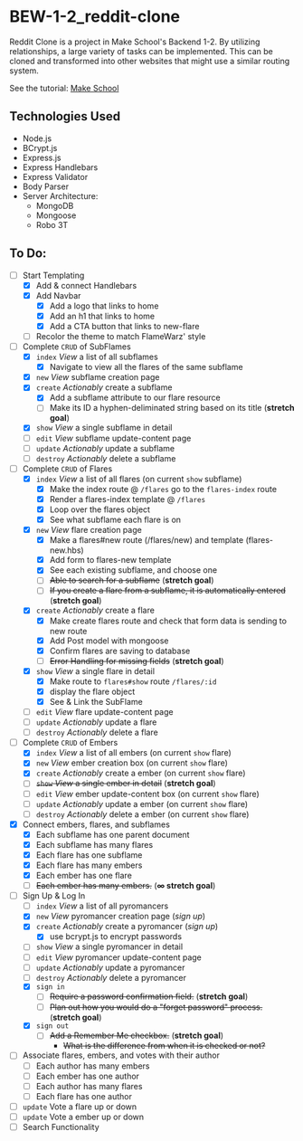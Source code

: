 # BEW-1-2_reddit-clone
Reddit Clone is a project in Make School's Backend 1-2. By utilizing relationships, a large variety of tasks can be implemented. This can be cloned and transformed into other websites that might use a similar routing system.

See the tutorial: <a href="https://www.makeschool.com/academy/track/reddit-clone-in-node-js">Make School</a>

## Technologies Used
- Node.js
- BCrypt.js
- Express.js
- Express Handlebars
- Express Validator
- Body Parser
- Server Architecture:
	- MongoDB
	- Mongoose
	- Robo 3T

## To Do:
- [ ] Start Templating
	- [X] Add & connect Handlebars
	- [X] Add Navbar
		- [X] Add a logo that links to home
		- [X] Add an h1 that links to home
		- [X] Add a CTA button that links to new-flare
	- [ ] Recolor the theme to match FlameWarz' style
- [ ] Complete `CRUD` of SubFlames
	- [X] `index` *View* a list of all subflames
		- [X] Navigate to view all the flares of the same subflame
	- [X] `new` *View* subflame creation page
	- [X] `create` *Actionably* create a subflame
		- [X] Add a subflame attribute to our flare resource
		- [ ] Make its ID a hyphen-deliminated string based on its title (**stretch goal**)
	- [X] `show` *View* a single subflame in detail
	- [ ] `edit` *View* subflame update-content page
	- [ ] `update` *Actionably* update a subflame
	- [ ] `destroy` *Actionably* delete a subflame
- [ ] Complete `CRUD` of Flares
	- [X] `index` *View* a list of all flares (on current `show` subflame)
		- [X] Make the index route @ `/flares` go to the `flares-index` route
		- [X] Render a flares-index template @ `/flares`
		- [X] Loop over the flares object
		- [X] See what subflame each flare is on
	- [X] `new` *View* flare creation page
		- [X] Make a flares#new route (/flares/new) and template (flares-new.hbs)
		- [X] Add form to flares-new template
		- [X] See each existing subflame, and choose one
		- [ ] ~~Able to search for a subflame~~ (**stretch goal**)
		- [ ] ~~If you create a flare from a subflame, it is automatically entered~~ (**stretch goal**)
	- [X] `create` *Actionably* create a flare
		- [X] Make create flares route and check that form data is sending to new route
		- [X] Add Post model with mongoose
		- [X] Confirm flares are saving to database
		- [ ] ~~Error Handling for missing fields~~ (**stretch goal**)
	- [X] `show` *View* a single flare in detail
		- [X] Make route to `flares#show` route `/flares/:id`
		- [X] display the flare object
		- [X] See & Link the SubFlame
	- [ ] `edit` *View* flare update-content page
	- [ ] `update` *Actionably* update a flare
	- [ ] `destroy` *Actionably* delete a flare
- [ ] Complete `CRUD` of Embers
	- [X] `index` *View* a list of all embers (on current `show` flare)
	- [X] `new` *View* ember creation box (on current `show` flare)
	- [X] `create` *Actionably* create a ember (on current `show` flare)
	- [ ] ~~`show` *View* a single ember in detail~~ (**stretch goal**)
	- [ ] `edit` *View* ember update-content box (on current `show` flare)
	- [ ] `update` *Actionably* update a ember (on current `show` flare)
	- [ ] `destroy` *Actionably* delete a ember (on current `show` flare)
- [X] Connect embers, flares, and subflames
	- [X] Each subflame has one parent document
	- [X] Each subflame has many flares
	- [X] Each flare has one subflame
	- [X] Each flare has many embers
	- [X] Each ember has one flare
	- [ ] ~~Each ember has many embers.~~ (**∞ stretch goal**)
- [ ] Sign Up & Log In
	- [ ] `index` *View* a list of all pyromancers
	- [X] `new` *View* pyromancer creation page (*sign up*)
	- [X] `create` *Actionably* create a pyromancer (*sign up*)
		- [X] use bcrypt.js to encrypt passwords
	- [ ] `show` *View* a single pyromancer in detail
	- [ ] `edit` *View* pyromancer update-content page
	- [ ] `update` *Actionably* update a pyromancer
	- [ ] `destroy` *Actionably* delete a pyromancer
	- [X] `sign in`
		- [ ] ~~Require a password confirmation field.~~ (**stretch goal**)
		- [ ] ~~Plan out how you would do a "forget password" process.~~ (**stretch goal**)
	- [X] `sign out`
		- [ ] ~~Add a Remember Me checkbox.~~ (**stretch goal**)
			- ~~What is the difference from when it is checked or not?~~
- [ ] Associate flares, embers, and votes with their author
	- [ ] Each author has many embers
	- [ ] Each ember has one author
	- [ ] Each author has many flares
	- [ ] Each flare has one author
- [ ] `update` Vote a flare up or down
- [ ] `update` Vote a ember up or down
- [ ] Search Functionality